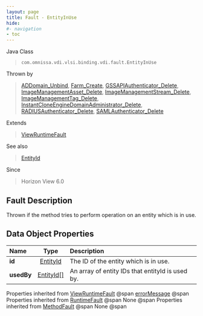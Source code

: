 ```yaml
---
layout: page
title: Fault - EntityInUse
hide:
#- navigation
- toc
---
```






Java Class
> `com.omnissa.vdi.vlsi.binding.vdi.fault.EntityInUse`

Thrown by
> [ADDomain_Unbind](vdi.utils.ADDomain.md#unbind), [Farm_Create](vdi.resources.Farm.md#create), [GSSAPIAuthenticator_Delete](vdi.infrastructure.GSSAPIAuthenticator.md#delete), [ImageManagementAsset_Delete](vdi.utils.imagemanagement.ImageManagementAsset.md#delete), [ImageManagementStream_Delete](vdi.utils.imagemanagement.ImageManagementStream.md#delete), [ImageManagementTag_Delete](vdi.utils.imagemanagement.ImageManagementTag.md#delete), [InstantCloneEngineDomainAdministrator_Delete](vdi.utils.InstantCloneEngineDomainAdministrator.md#delete), [RADIUSAuthenticator_Delete](vdi.infrastructure.RADIUSAuthenticator.md#delete), [SAMLAuthenticator_Delete](vdi.infrastructure.SAMLAuthenticator.md#delete)

Extends
> [ViewRuntimeFault](vdi.fault.ViewRuntimeFault.md)

See also
> [EntityId](vdi.EntityId.md)

Since
> Horizon View 6.0


## Fault Description

Thrown if the method tries to perform operation on an entity which is in use.

## Data Object Properties

 Name | Type | Description
:---|:---:|:---
**id**| [EntityId](vdi.EntityId.md)|  The ID of the entity which is in use.
**usedBy**| [EntityId[]](vdi.EntityId.md)|  An array of entity IDs that entityId is used by.
Properties inherited from [ViewRuntimeFault](vdi.fault.ViewRuntimeFault.md) @span
[errorMessage](vdi.fault.ViewRuntimeFault.md#errorMessage) @span
Properties inherited from [RuntimeFault](vmodl.RuntimeFault.md) @span
None @span
Properties inherited from [MethodFault](vmodl.MethodFault.md) @span
None @span


 
